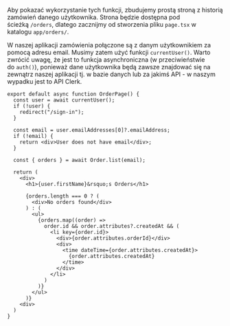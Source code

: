 
Aby pokazać wykorzystanie tych funkcji, zbudujemy prostą stroną z historią zamówień danego użytkownika. Strona będzie dostępna pod ścieżką `/orders`, dlatego zacznijmy od stworzenia pliku `page.tsx` w katalogu `app/orders/`.

W naszej aplikacji zamówienia połączone są z danym użytkownikiem za pomocą adresu email. Musimy zatem użyć funkcji `currentUser()`. Warto zwrócić uwagę, że jest to funkcja asynchroniczna (w przeciwieństwie do `auth()`), ponieważ dane użytkownika będą zawsze znajdować się na zewnątrz naszej aplikacji tj. w bazie danych lub za jakimś API - w naszym wypadku jest to API Clerk.

```tsx
export default async function OrderPage() {
  const user = await currentUser();
  if (!user) {
    redirect("/sign-in");
  }

  const email = user.emailAddresses[0]?.emailAddress;
  if (!email) {
    return <div>User does not have email</div>;
  }

  const { orders } = await Order.list(email);

  return (
	<div>
	  <h1>{user.firstName}&rsquo;s Orders</h1>

      {orders.length === 0 ? (
	    <div>No orders found</div>
	  ) : (
	    <ul>
		  {orders.map((order) =>
			order.id && order.attributes?.createdAt && (
			  <li key={order.id}>
			    <div>{order.attributes.orderId}</div>
			    <div>
			      <time dateTime={order.attributes.createdAt}>
				    {order.attributes.createdAt}
				  </time>
			    </div>
			  </li>
			)
		  )}
		</ul>
	  )}
	<div>
  )
}
```






